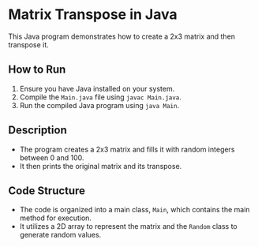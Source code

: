 # Matrix Transpose in Java

This Java program demonstrates how to create a 2x3 matrix and then transpose it.

## How to Run
1. Ensure you have Java installed on your system.
2. Compile the `Main.java` file using `javac Main.java`.
3. Run the compiled Java program using `java Main`.

## Description
- The program creates a 2x3 matrix and fills it with random integers between 0 and 100.
- It then prints the original matrix and its transpose.

## Code Structure
- The code is organized into a main class, `Main`, which contains the main method for execution.
- It utilizes a 2D array to represent the matrix and the `Random` class to generate random values.


